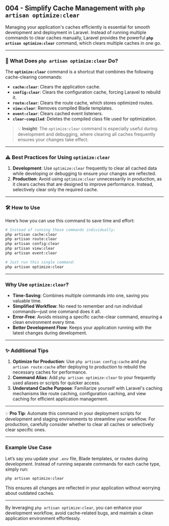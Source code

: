 ## 004 - Simplify Cache Management with `php artisan optimize:clear`

Managing your application's caches efficiently is essential for smooth development and deployment in Laravel. Instead of running multiple commands to clear caches manually, Laravel provides the powerful **`php artisan optimize:clear`** command, which clears multiple caches in one go.

---

### 🚀 What Does `php artisan optimize:clear` Do?

The **`optimize:clear`** command is a shortcut that combines the following cache-clearing commands:  
- **`cache:clear`**: Clears the application cache.  
- **`config:clear`**: Clears the configuration cache, forcing Laravel to rebuild it.  
- **`route:clear`**: Clears the route cache, which stores optimized routes.  
- **`view:clear`**: Removes compiled Blade templates.  
- **`event:clear`**: Clears cached event listeners.  
- **`clear-compiled`**: Deletes the compiled class file used for optimization.

> 💡 **Insight**: The `optimize:clear` command is especially useful during development and debugging, where clearing all caches frequently ensures your changes take effect.

---

### ⚠️ Best Practices for Using `optimize:clear`

1. **Development**: Use `optimize:clear` frequently to clear all cached data while developing or debugging to ensure your changes are reflected.  
2. **Production**: Avoid using `optimize:clear` unnecessarily in production, as it clears caches that are designed to improve performance. Instead, selectively clear only the required cache.

---

### 🛠️ How to Use

Here’s how you can use this command to save time and effort:

```bash
# Instead of running these commands individually:
php artisan cache:clear
php artisan route:clear
php artisan config:clear
php artisan view:clear
php artisan event:clear

# Just run this single command:
php artisan optimize:clear
```

---

### Why Use `optimize:clear`?

- **Time-Saving**: Combines multiple commands into one, saving you valuable time.  
- **Simplified Workflow**: No need to remember and run individual commands—just one command does it all.  
- **Error-Free**: Avoids missing a specific cache-clear command, ensuring a clean environment every time.  
- **Better Development Flow**: Keeps your application running with the latest changes during development.

---

### ✨ Additional Tips
1. **Optimize for Production**: Use `php artisan config:cache` and `php artisan route:cache` after deploying to production to rebuild the necessary caches for performance.  
2. **Command Alias**: Add `php artisan optimize:clear` to your frequently used aliases or scripts for quicker access.  
3. **Understand Cache Purpose**: Familiarize yourself with Laravel's caching mechanisms like route caching, configuration caching, and view caching for efficient application management.

---

💡 **Pro Tip**: Automate this command in your deployment scripts for development and staging environments to streamline your workflow. For production, carefully consider whether to clear all caches or selectively clear specific ones. 

---

### Example Use Case

Let’s say you update your `.env` file, Blade templates, or routes during development. Instead of running separate commands for each cache type, simply run:

```bash
php artisan optimize:clear
```

This ensures all changes are reflected in your application without worrying about outdated caches.

---

By leveraging `php artisan optimize:clear`, you can enhance your development workflow, avoid cache-related bugs, and maintain a clean application environment effortlessly.

